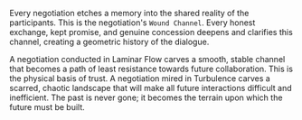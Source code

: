 Every negotiation etches a memory into the shared reality of the participants. This is the negotiation's `Wound Channel`. Every honest exchange, kept promise, and genuine concession deepens and clarifies this channel, creating a geometric history of the dialogue.

A negotiation conducted in Laminar Flow carves a smooth, stable channel that becomes a path of least resistance towards future collaboration. This is the physical basis of trust. A negotiation mired in Turbulence carves a scarred, chaotic landscape that will make all future interactions difficult and inefficient. The past is never gone; it becomes the terrain upon which the future must be built.